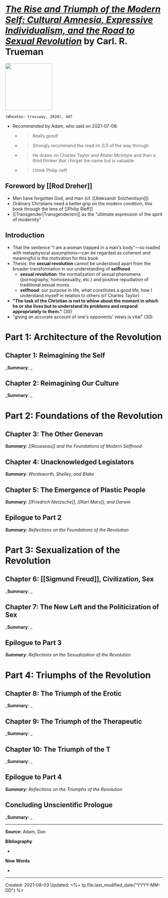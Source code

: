 
# [*The Rise and Triumph of the Modern Self: Cultural Amnesia, Expressive Individualism, and the Road to Sexual Revolution*](https://www.crossway.org/books/the-rise-and-triumph-of-the-modern-self-hcj/) by Carl. R. Trueman

<img src="https://static.crossway.org/studio-files/media/73603c4810775bab0103020211822fbc681b8212.jpg" width=150>

`(Wheaton: Crossway, 2020), 407`

- Recommended by Adam, who said on 2021-07-08:
	- >Really good!
	- >Strongly recommend the read im 2/3 of the way through
	- >He draws on Charles Taylor and Alister McIntyre and then a third thinker that I forget the name but is valuable
	- >I think Philip rieff

## Foreword by [[Rod Dreher]]
- Men have forgotten God, and man (cf. [[Aleksandr Solzhenitsyn]])
- Ordinary Christians need a better grip on the modern condition, this book through the lens of [[Philip Rieff]]
- [[Transgender|Transgenderism]] as the "ultimate expression of the spirit of modernity"


## Introduction
- That the sentence "I am a woman trapped in a man's body"—so loaded with metaphysical assumptions—can be regarded as coherent and meaningful is the motivation for this book
- Thesis: the **sexual revolution** cannot be understood apart from the broader transformation in our understanding of **selfhood**
	- **sexual revolution**: the normalization of sexual phenomena (pornography, homosexuality, etc.) and positive repudiation of traditional sexual mores
	- **selfhood**: our purpose in life, what constitutes a good life, how I understand myself in relation to others (cf Charles Taylor)
- **"The task of the Christian is not to whine about the moment in which he or she lives but to understand its problems and respond appropriately to them."** (30)
- "giving an accurate account of one's opponents' views is vital" (30)

# Part 1: Architecture of the Revolution

## Chapter 1: Reimagining the Self
_**Summary**: _



## Chapter 2: Reimagining Our Culture
_**Summary**: _


# Part 2: Foundations of the Revolution

## Chapter 3: The Other Genevan
_**Summary**: [[Rousseau]] and the Foundations of Modern Selfhood_



## Chapter 4: Unacknowledged Legislators
_**Summary**: Wordsworth, Shelley, and Blake_



## Chapter 5: The Emergence of Plastic People
_**Summary**: [[Friedrich Nietzsche]], [[Karl Marx]], and Darwin_



## Epilogue to Part 2
_**Summary**: Reflections on the Foundations of the Revolution_


# Part 3: Sexualization of the Revolution

## Chapter 6: [[Sigmund Freud]], Civilization, Sex
_**Summary**: _



## Chapter 7: The New Left and the Politicization of Sex
_**Summary**: _


## Epilogue to Part 3
_**Summary**: Reflections on the Sexualization of the Revolution_


# Part 4: Triumphs of the Revolution

## Chapter 8: The Triumph of the Erotic
_**Summary**: _



## Chapter 9: The Triumph of the Therapeutic
_**Summary**: _



## Chapter 10: The Triumph of the T
_**Summary**: _



## Epilogue to Part 4
_**Summary**: Reflections on the Triumphs of the Revolution_



## Concluding Unscientific Prologue
_**Summary**: _




--- 
**Source**: Adam, Dan

**Bibliography**

- 

**New Words**

- 
---
Created: 2021-08-03
Updated: <%+ tp.file.last_modified_date("YYYY-MM-DD") %>


